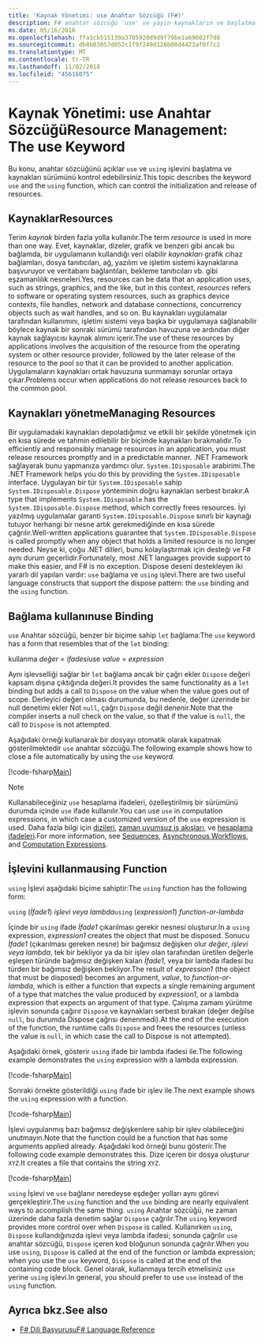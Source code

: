 ```yaml
---
title: 'Kaynak Yönetimi: use Anahtar Sözcüğü (F#)'
description: F# anahtar sözcüğü 'use' ve yayın kaynakların ve başlatma denetleyebilirsiniz 'using' işlev hakkında bilgi edinin.
ms.date: 05/16/2016
ms.openlocfilehash: ffa1cb515139a3705920d9d9f79be1a69602f7d8
ms.sourcegitcommit: db8b83057d052c1f9f249d128b08d4423af0f7c2
ms.translationtype: MT
ms.contentlocale: tr-TR
ms.lasthandoff: 11/02/2018
ms.locfileid: "45616075"
---
```

# <a name="resource-management-the-use-keyword"></a><span data-ttu-id="1dc6b-103">Kaynak Yönetimi: use Anahtar Sözcüğü</span><span class="sxs-lookup"><span data-stu-id="1dc6b-103">Resource Management: The use Keyword</span></span>

<span data-ttu-id="1dc6b-104">Bu konu, anahtar sözcüğünü açıklar `use` ve `using` işlevini başlatma ve kaynakları sürümünü kontrol edebilirsiniz.</span><span class="sxs-lookup"><span data-stu-id="1dc6b-104">This topic describes the keyword `use` and the `using` function, which can control the initialization and release of resources.</span></span>

## <a name="resources"></a><span data-ttu-id="1dc6b-105">Kaynaklar</span><span class="sxs-lookup"><span data-stu-id="1dc6b-105">Resources</span></span>

<span data-ttu-id="1dc6b-106">Terim *kaynak* birden fazla yolla kullanılır.</span><span class="sxs-lookup"><span data-stu-id="1dc6b-106">The term *resource* is used in more than one way.</span></span> <span data-ttu-id="1dc6b-107">Evet, kaynaklar, dizeler, grafik ve benzeri gibi ancak bu bağlamda, bir uygulamanın kullandığı veri olabilir *kaynakları* grafik cihaz bağlamları, dosya tanıtıcıları, ağ, yazılım ve işletim sistemi kaynaklarına başvuruyor ve veritabanı bağlantıları, bekleme tanıtıcıları vb. gibi eşzamanlılık nesneleri.</span><span class="sxs-lookup"><span data-stu-id="1dc6b-107">Yes, resources can be data that an application uses, such as strings, graphics, and the like, but in this context, *resources* refers to software or operating system resources, such as graphics device contexts, file handles, network and database connections, concurrency objects such as wait handles, and so on.</span></span> <span data-ttu-id="1dc6b-108">Bu kaynakları uygulamalar tarafından kullanımını, işletim sistemi veya başka bir uygulamaya sağlanabilir böylece kaynak bir sonraki sürümü tarafından havuzuna ve ardından diğer kaynak sağlayıcısı kaynak alımını içerir.</span><span class="sxs-lookup"><span data-stu-id="1dc6b-108">The use of these resources by applications involves the acquisition of the resource from the operating system or other resource provider, followed by the later release of the resource to the pool so that it can be provided to another application.</span></span> <span data-ttu-id="1dc6b-109">Uygulamaların kaynakları ortak havuzuna sunmamayı sorunlar ortaya çıkar.</span><span class="sxs-lookup"><span data-stu-id="1dc6b-109">Problems occur when applications do not release resources back to the common pool.</span></span>

## <a name="managing-resources"></a><span data-ttu-id="1dc6b-110">Kaynakları yönetme</span><span class="sxs-lookup"><span data-stu-id="1dc6b-110">Managing Resources</span></span>

<span data-ttu-id="1dc6b-111">Bir uygulamadaki kaynakları depoladığımız ve etkili bir şekilde yönetmek için en kısa sürede ve tahmin edilebilir bir biçimde kaynakları bırakmalıdır.</span><span class="sxs-lookup"><span data-stu-id="1dc6b-111">To efficiently and responsibly manage resources in an application, you must release resources promptly and in a predictable manner.</span></span> <span data-ttu-id="1dc6b-112">.NET Framework sağlayarak bunu yapmanıza yardımcı olur. `System.IDisposable` arabirimi.</span><span class="sxs-lookup"><span data-stu-id="1dc6b-112">The .NET Framework helps you do this by providing the `System.IDisposable` interface.</span></span> <span data-ttu-id="1dc6b-113">Uygulayan bir tür `System.IDisposable` sahip `System.IDisposable.Dispose` yönteminin doğru kaynakları serbest bırakır.</span><span class="sxs-lookup"><span data-stu-id="1dc6b-113">A type that implements `System.IDisposable` has the `System.IDisposable.Dispose` method, which correctly frees resources.</span></span> <span data-ttu-id="1dc6b-114">İyi yazılmış uygulamalar garanti `System.IDisposable.Dispose` sınırlı bir kaynağı tutuyor herhangi bir nesne artık gerekmediğinde en kısa sürede çağrılır.</span><span class="sxs-lookup"><span data-stu-id="1dc6b-114">Well-written applications guarantee that `System.IDisposable.Dispose` is called promptly when any object that holds a limited resource is no longer needed.</span></span> <span data-ttu-id="1dc6b-115">Neyse ki, çoğu .NET dilleri, bunu kolaylaştırmak için desteği ve F# aynı durum geçerlidir.</span><span class="sxs-lookup"><span data-stu-id="1dc6b-115">Fortunately, most .NET languages provide support to make this easier, and F# is no exception.</span></span> <span data-ttu-id="1dc6b-116">Dispose deseni destekleyen iki yararlı dil yapıları vardır: `use` bağlama ve `using` işlevi.</span><span class="sxs-lookup"><span data-stu-id="1dc6b-116">There are two useful language constructs that support the dispose pattern: the `use` binding and the `using` function.</span></span>

## <a name="use-binding"></a><span data-ttu-id="1dc6b-117">Bağlama kullanın</span><span class="sxs-lookup"><span data-stu-id="1dc6b-117">use Binding</span></span>

<span data-ttu-id="1dc6b-118">`use` Anahtar sözcüğü, benzer bir biçime sahip `let` bağlama:</span><span class="sxs-lookup"><span data-stu-id="1dc6b-118">The `use` keyword has a form that resembles that of the `let` binding:</span></span>

<span data-ttu-id="1dc6b-119">kullanma *değer* = *ifadesi*</span><span class="sxs-lookup"><span data-stu-id="1dc6b-119">use *value* = *expression*</span></span>

<span data-ttu-id="1dc6b-120">Aynı işlevselliği sağlar bir `let` bağlama ancak bir çağrı ekler `Dispose` değeri kapsam dışına çıktığında değeri.</span><span class="sxs-lookup"><span data-stu-id="1dc6b-120">It provides the same functionality as a `let` binding but adds a call to `Dispose` on the value when the value goes out of scope.</span></span> <span data-ttu-id="1dc6b-121">Derleyici değeri olması durumunda, bu nedenle, değer üzerinde bir null denetimi ekler Not `null`, çağrı `Dispose` değil denenir.</span><span class="sxs-lookup"><span data-stu-id="1dc6b-121">Note that the compiler inserts a null check on the value, so that if the value is `null`, the call to `Dispose` is not attempted.</span></span>

<span data-ttu-id="1dc6b-122">Aşağıdaki örneği kullanarak bir dosyayı otomatik olarak kapatmak gösterilmektedir `use` anahtar sözcüğü.</span><span class="sxs-lookup"><span data-stu-id="1dc6b-122">The following example shows how to close a file automatically by using the `use` keyword.</span></span>

[!code-fsharp[Main](../../../samples/snippets/fsharp/lang-ref-2/snippet6301.fs)]

>[!NOTE]
<span data-ttu-id="1dc6b-123">Kullanabileceğiniz `use` hesaplama ifadeleri, özelleştirilmiş bir sürümünü durumda içinde `use` ifade kullanılır.</span><span class="sxs-lookup"><span data-stu-id="1dc6b-123">You can use `use` in computation expressions, in which case a customized version of the `use` expression is used.</span></span> <span data-ttu-id="1dc6b-124">Daha fazla bilgi için [dizileri](sequences.md), [zaman uyumsuz iş akışları](asynchronous-workflows.md), ve [hesaplama ifadeleri](computation-expressions.md).</span><span class="sxs-lookup"><span data-stu-id="1dc6b-124">For more information, see [Sequences](sequences.md), [Asynchronous Workflows](asynchronous-workflows.md), and [Computation Expressions](computation-expressions.md).</span></span>

## <a name="using-function"></a><span data-ttu-id="1dc6b-125">İşlevini kullanma</span><span class="sxs-lookup"><span data-stu-id="1dc6b-125">using Function</span></span>

<span data-ttu-id="1dc6b-126">`using` İşlevi aşağıdaki biçime sahiptir:</span><span class="sxs-lookup"><span data-stu-id="1dc6b-126">The `using` function has the following form:</span></span>

<span data-ttu-id="1dc6b-127">`using` (*İfade1*) *işlevi veya lambda*</span><span class="sxs-lookup"><span data-stu-id="1dc6b-127">`using` (*expression1*) *function-or-lambda*</span></span>

<span data-ttu-id="1dc6b-128">İçinde bir `using` ifade *İfade1* çıkarılması gerekir nesnesi oluşturur.</span><span class="sxs-lookup"><span data-stu-id="1dc6b-128">In a `using` expression, *expression1* creates the object that must be disposed.</span></span> <span data-ttu-id="1dc6b-129">Sonucu *İfade1* (çıkarılması gereken nesne) bir bağımsız değişken olur *değer*, *işlevi veya lambda*, tek bir bekliyor ya da bir işlev olan tarafından üretilen değerle eşleşen türünde bağımsız değişken kalan *İfade1*, veya bir lambda ifadesi bu türden bir bağımsız değişken bekliyor.</span><span class="sxs-lookup"><span data-stu-id="1dc6b-129">The result of *expression1* (the object that must be disposed) becomes an argument, *value*, to *function-or-lambda*, which is either a function that expects a single remaining argument of a type that matches the value produced by *expression1*, or a lambda expression that expects an argument of that type.</span></span> <span data-ttu-id="1dc6b-130">Çalışma zamanı yürütme işlevin sonunda çağırır `Dispose` ve kaynakları serbest bırakan (değer değilse `null`, bu durumda Dispose çağrısı denenmedi).</span><span class="sxs-lookup"><span data-stu-id="1dc6b-130">At the end of the execution of the function, the runtime calls `Dispose` and frees the resources (unless the value is `null`, in which case the call to Dispose is not attempted).</span></span>

<span data-ttu-id="1dc6b-131">Aşağıdaki örnek, gösterir `using` ifade bir lambda ifadesi ile.</span><span class="sxs-lookup"><span data-stu-id="1dc6b-131">The following example demonstrates the `using` expression with a lambda expression.</span></span>

[!code-fsharp[Main](../../../samples/snippets/fsharp/lang-ref-2/snippet6302.fs)]

<span data-ttu-id="1dc6b-132">Sonraki örnekte gösterildiği `using` ifade bir işlev ile.</span><span class="sxs-lookup"><span data-stu-id="1dc6b-132">The next example shows the `using` expression with a function.</span></span>

[!code-fsharp[Main](../../../samples/snippets/fsharp/lang-ref-2/snippet6303.fs)]

<span data-ttu-id="1dc6b-133">İşlevi uygulanmış bazı bağımsız değişkenlere sahip bir işlev olabileceğini unutmayın.</span><span class="sxs-lookup"><span data-stu-id="1dc6b-133">Note that the function could be a function that has some arguments applied already.</span></span> <span data-ttu-id="1dc6b-134">Aşağıdaki kod örneği bunu gösterir.</span><span class="sxs-lookup"><span data-stu-id="1dc6b-134">The following code example demonstrates this.</span></span> <span data-ttu-id="1dc6b-135">Dize içeren bir dosya oluşturur `XYZ`.</span><span class="sxs-lookup"><span data-stu-id="1dc6b-135">It creates a file that contains the string `XYZ`.</span></span>

[!code-fsharp[Main](../../../samples/snippets/fsharp/lang-ref-2/snippet6304.fs)]

<span data-ttu-id="1dc6b-136">`using` İşlevi ve `use` bağlanır neredeyse eşdeğer yolları aynı görevi gerçekleştirir.</span><span class="sxs-lookup"><span data-stu-id="1dc6b-136">The `using` function and the `use` binding are nearly equivalent ways to accomplish the same thing.</span></span> <span data-ttu-id="1dc6b-137">`using` Anahtar sözcüğü, ne zaman üzerinde daha fazla denetim sağlar `Dispose` çağrılır.</span><span class="sxs-lookup"><span data-stu-id="1dc6b-137">The `using` keyword provides more control over when `Dispose` is called.</span></span> <span data-ttu-id="1dc6b-138">Kullanırken `using`, `Dispose` kullandığınızda işlevi veya lambda ifadesi; sonunda çağrılır `use` anahtar sözcüğü, `Dispose` içeren kod bloğunun sonunda çağrılır.</span><span class="sxs-lookup"><span data-stu-id="1dc6b-138">When you use `using`, `Dispose` is called at the end of the function or lambda expression; when you use the `use` keyword, `Dispose` is called at the end of the containing code block.</span></span> <span data-ttu-id="1dc6b-139">Genel olarak, kullanmaya tercih etmelisiniz `use` yerine `using` işlevi.</span><span class="sxs-lookup"><span data-stu-id="1dc6b-139">In general, you should prefer to use `use` instead of the `using` function.</span></span>

## <a name="see-also"></a><span data-ttu-id="1dc6b-140">Ayrıca bkz.</span><span class="sxs-lookup"><span data-stu-id="1dc6b-140">See also</span></span>

- [<span data-ttu-id="1dc6b-141">F# Dili Başvurusu</span><span class="sxs-lookup"><span data-stu-id="1dc6b-141">F# Language Reference</span></span>](index.md)
